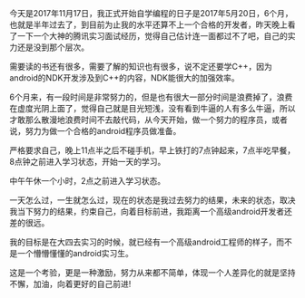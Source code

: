 今天是2017年11月17日，我正式开始自学编程的日子是2017年5月20日，6个月，也就是半年过去了，到目前为止我的水平还算不上一个合格的开发者，昨天晚上看了一下一个大神的腾讯实习面试经历，觉得自己估计连一面都过不了吧，自己的实力还是没到那个层次。

需要读的书还有很多，需要了解的知识也有很多，说不定还要学C++，因为android的NDK开发涉及到C++的内容，NDK能很大的加强效率。

6个月来，有一段时间是非常努力的，但是也有很大一部分时间是浪费掉了，浪费在虚度光阴上面了，觉得自己就是目光短浅，没有看到牛逼的人有多么牛逼，所以才敢那么散漫地浪费时间不去敲代码，从今天开始，做一个努力的程序员，或者说，努力为做一个合格的android程序员做准备。

严格要求自己，晚上11点半之后不碰手机，早上铁打的7点钟起来，7点半吃早餐，8点钟之前进入学习状态，开始一天的学习。

中午午休一个小时，2点之前进入学习状态。

一天怎么过，一生就怎么过，现在的状态是我过去努力的结果，未来的状态，取决我当下努力的结果，约束自己，向着目标前进，我距离一个高级android开发者还差的很远。

我的目标是在大四去实习的时候，就已经有一个高级android工程师的样子，而不是一个懵懵懂懂的android实习生。

这是一个考验，更是一种激励，努力从来都不简单，体现一个人差异化的就是坚持不懈，加油，向着更好的自己前进!
